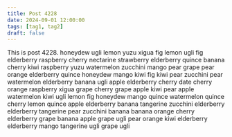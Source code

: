 ```yaml
---
title: Post 4228
date: 2024-09-01 12:00:00
tags: [tag1, tag2]
draft: false
---
```

This is post 4228.
honeydew
ugli
lemon
yuzu
xigua
fig
lemon
ugli
fig
elderberry
raspberry
cherry
nectarine
strawberry
elderberry
quince
banana
cherry
kiwi
raspberry
yuzu
watermelon
zucchini
mango
pear
grape
pear
orange
elderberry
quince
honeydew
mango
kiwi
fig
kiwi
pear
zucchini
pear
watermelon
elderberry
banana
ugli
apple
elderberry
cherry
date
cherry
orange
raspberry
xigua
grape
cherry
grape
apple
kiwi
pear
apple
watermelon
kiwi
ugli
lemon
fig
honeydew
mango
quince
watermelon
quince
cherry
lemon
quince
apple
elderberry
banana
tangerine
zucchini
elderberry
elderberry
tangerine
pear
zucchini
banana
banana
orange
cherry
elderberry
grape
banana
apple
grape
ugli
pear
orange
kiwi
elderberry
elderberry
mango
tangerine
ugli
grape
ugli
